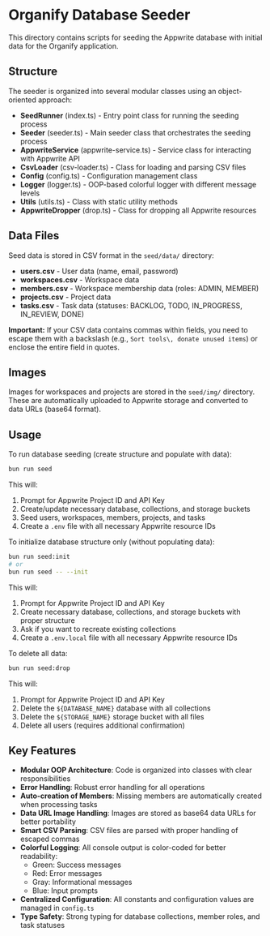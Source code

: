 # Organify Database Seeder

This directory contains scripts for seeding the Appwrite database with initial data for the Organify application.

## Structure

The seeder is organized into several modular classes using an object-oriented approach:

- **SeedRunner** (index.ts) - Entry point class for running the seeding process
- **Seeder** (seeder.ts) - Main seeder class that orchestrates the seeding process
- **AppwriteService** (appwrite-service.ts) - Service class for interacting with Appwrite API
- **CsvLoader** (csv-loader.ts) - Class for loading and parsing CSV files
- **Config** (config.ts) - Configuration management class
- **Logger** (logger.ts) - OOP-based colorful logger with different message levels
- **Utils** (utils.ts) - Class with static utility methods
- **AppwriteDropper** (drop.ts) - Class for dropping all Appwrite resources

## Data Files

Seed data is stored in CSV format in the `seed/data/` directory:

- **users.csv** - User data (name, email, password)
- **workspaces.csv** - Workspace data
- **members.csv** - Workspace membership data (roles: ADMIN, MEMBER)
- **projects.csv** - Project data
- **tasks.csv** - Task data (statuses: BACKLOG, TODO, IN_PROGRESS, IN_REVIEW, DONE)

**Important:** If your CSV data contains commas within fields, you need to escape them with a backslash (e.g., `Sort tools\, donate unused items`) or enclose the entire field in quotes.

## Images

Images for workspaces and projects are stored in the `seed/img/` directory. These are automatically uploaded to Appwrite storage and converted to data URLs (base64 format).

## Usage

To run database seeding (create structure and populate with data):

```bash
bun run seed
```

This will:
1. Prompt for Appwrite Project ID and API Key
2. Create/update necessary database, collections, and storage buckets
3. Seed users, workspaces, members, projects, and tasks
4. Create a `.env` file with all necessary Appwrite resource IDs

To initialize database structure only (without populating data):

```bash
bun run seed:init
# or
bun run seed -- --init
```

This will:
1. Prompt for Appwrite Project ID and API Key
2. Create necessary database, collections, and storage buckets with proper structure
3. Ask if you want to recreate existing collections
4. Create a `.env.local` file with all necessary Appwrite resource IDs

To delete all data:

```bash
bun run seed:drop
```

This will:
1. Prompt for Appwrite Project ID and API Key
2. Delete the `${DATABASE_NAME}` database with all collections
3. Delete the `${STORAGE_NAME}` storage bucket with all files
4. Delete all users (requires additional confirmation)

## Key Features

- **Modular OOP Architecture**: Code is organized into classes with clear responsibilities
- **Error Handling**: Robust error handling for all operations
- **Auto-creation of Members**: Missing members are automatically created when processing tasks
- **Data URL Image Handling**: Images are stored as base64 data URLs for better portability
- **Smart CSV Parsing**: CSV files are parsed with proper handling of escaped commas
- **Colorful Logging**: All console output is color-coded for better readability:
  - Green: Success messages
  - Red: Error messages
  - Gray: Informational messages
  - Blue: Input prompts 
- **Centralized Configuration**: All constants and configuration values are managed in `config.ts`
- **Type Safety**: Strong typing for database collections, member roles, and task statuses
